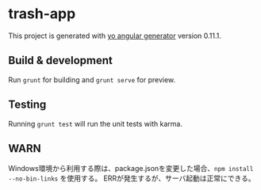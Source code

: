 # trash-app

This project is generated with [yo angular generator](https://github.com/yeoman/generator-angular)
version 0.11.1.

## Build & development

Run `grunt` for building and `grunt serve` for preview.

## Testing

Running `grunt test` will run the unit tests with karma.

## WARN
Windows環境から利用する際は、package.jsonを変更した場合、`npm install --no-bin-links`
を使用する。
ERRが発生するが、サーバ起動は正常にできる。

